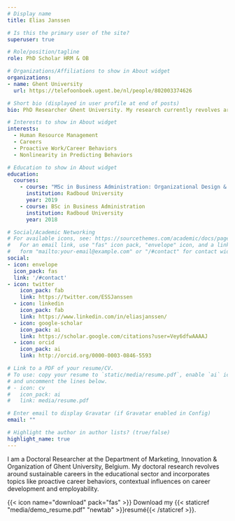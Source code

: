 ```yaml
---
# Display name
title: Elias Janssen

# Is this the primary user of the site?
superuser: true

# Role/position/tagline
role: PhD Scholar HRM & OB

# Organizations/Affiliations to show in About widget
organizations:
- name: Ghent University
  url: https://telefoonboek.ugent.be/nl/people/802003374626

# Short bio (displayed in user profile at end of posts)
bio: PhD Researcher Ghent University. My research currently revolves around sustainable careers and proactive work behaviors.

# Interests to show in About widget
interests:
  - Human Resource Management
  - Careers
  - Proactive Work/Career Behaviors
  - Nonlinearity in Predicting Behaviors

# Education to show in About widget
education:
  courses:
    - course: "MSc in Business Administration: Organizational Design & Development"
      institution: Radboud University
      year: 2019
    - course: BSc in Business Administration
      institution: Radboud University
      year: 2018

# Social/Academic Networking
# For available icons, see: https://sourcethemes.com/academic/docs/page-builder/#icons
#   For an email link, use "fas" icon pack, "envelope" icon, and a link in the
#   form "mailto:your-email@example.com" or "/#contact" for contact widget.
social:
- icon: envelope
  icon_pack: fas
  link: '/#contact'
- icon: twitter
    icon_pack: fab
    link: https://twitter.com/ESSJanssen
  - icon: linkedin
    icon_pack: fab
    link: https://www.linkedin.com/in/eliasjanssen/
  - icon: google-scholar
    icon_pack: ai
    link: https://scholar.google.com/citations?user=Vey6dfwAAAAJ
  - icon: orcid
    icon_pack: ai
    link: http://orcid.org/0000-0003-0846-5593

# Link to a PDF of your resume/CV.
# To use: copy your resume to `static/media/resume.pdf`, enable `ai` icons in `params.toml`, 
# and uncomment the lines below.
# - icon: cv
#   icon_pack: ai
#   link: media/resume.pdf

# Enter email to display Gravatar (if Gravatar enabled in Config)
email: ""

# Highlight the author in author lists? (true/false)
highlight_name: true
---
```

I am a Doctoral Researcher at the Department of Marketing, Innovation & Organization of Ghent University, Belgium. My doctoral research revolves around sustainable careers in the educational sector and incorporates topics like proactive career behaviors, contextual influences on career development and employability.

{{< icon name="download" pack="fas" >}} Download my {{< staticref "media/demo_resume.pdf" "newtab" >}}resumé{{< /staticref >}}.
